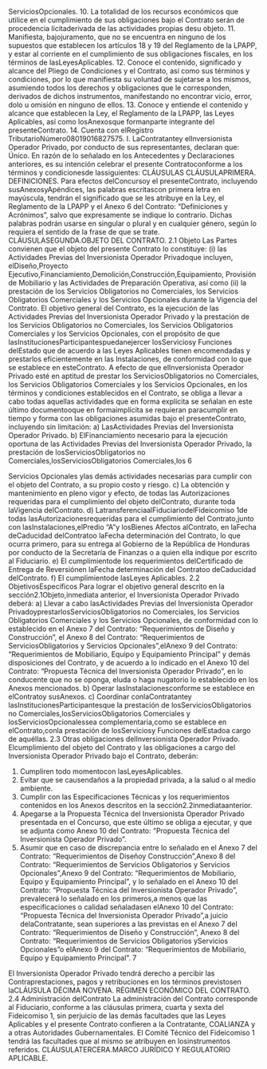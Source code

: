 ServiciosOpcionales.
10. La totalidad de los recursos económicos que utilice en el cumplimiento de sus obligaciones bajo el Contrato
serán de procedencia lícitaderivada de las actividades propias desu objeto.
11. Manifiesta, bajojuramento, que no se encuentra en ninguno de los supuestos que establecen los artículos 18 y
19 del Reglamento de la LPAPP, y estar al corriente en el cumplimiento de sus obligaciones fiscales, en los
términos de lasLeyesAplicables.
12. Conoce el contenido, significado y alcance del Pliego de Condiciones y el Contrato, así como sus términos y
condiciones, por lo que manifiesta su voluntad de sujetarse a los mismos, asumiendo todos los derechos y
obligaciones que le corresponden, derivados de dichos instrumentos, manifestando no encontrar vicio, error,
dolo u omisión en ninguno de ellos.
13. Conoce y entiende el contenido y alcance que establecen la Ley, el Reglamento de la LPAPP, las Leyes
Aplicables, así como losAnexosque formanparte integrante del presenteContrato.
14. Cuenta con elRegistro TributarioNúmero08019016827575.
I. LaContratantey elInversionista Operador Privado, por conducto de sus representantes, declaran que:
Único. En razón de lo señalado en los Antecedentes y Declaraciones anteriores, es su intención celebrar el presente
Contratoconforme a los términos y condicionesde lassiguientes:
CLÁUSULAS
CLÁUSULAPRIMERA. DEFINICIONES.
Para efectos delConcursoy el presenteContrato, incluyendo susAnexosyApéndices, las palabras escritascon primera
letra en mayúscula, tendrán el significado que se les atribuye en la Ley, el Reglamento de la LPAPP y el Anexo 6 del
Contrato: “Definiciones y Acrónimos”, salvo que expresamente se indique lo contrario. Dichas palabras podrán
usarse en singular o plural y en cualquier género, según lo requiera el sentido de la frase de que se trate.
CLÁUSULASEGUNDA.OBJETO DEL CONTRATO.
2.1 Objeto
Las Partes convienen que el objeto del presente Contrato lo constituye: (i) las Actividades Previas del Inversionista
Operador Privadoque incluyen, elDiseño,Proyecto Ejecutivo,Financiamiento,Demolición,Construcción,Equipamiento,
Provisión de Mobiliario y las Actividades de Preparación Operativa, así como (ii) la prestación de los Servicios
Obligatorios no Comerciales, los Servicios Obligatorios Comerciales y los Servicios Opcionales durante la Vigencia del
Contrato.
El objetivo general del Contrato, es la ejecución de las Actividades Previas del Inversionista Operador Privado y la
prestación de los Servicios Obligatorios no Comerciales, los Servicios Obligatorios Comerciales y los Servicios
Opcionales, con el propósito de que lasInstitucionesParticipantespuedanejercer losServiciosy Funciones delEstado
que de acuerdo a las Leyes Aplicables tienen encomendadas y prestarlos eficientemente en las Instalaciones, de
conformidad con lo que se establece en esteContrato.
A efecto de que elInversionista Operador Privado esté en aptitud de prestar los ServiciosObligatorios no Comerciales,
los Servicios Obligatorios Comerciales y los Servicios Opcionales, en los términos y condiciones establecidos en el
Contrato, se obliga a llevar a cabo todas aquellas actividades que en forma explícita se señalan en este último
documentooque en formaimplícita se requieran paracumplir en tiempo y forma con las obligaciones asumidas bajo el
presenteContrato, incluyendo sin limitación:
a) LasActividades Previas del Inversionista Operador Privado.
b) ElFinanciamiento necesario para la ejecución oportuna de las Actividades Previas del Inversionista Operador
Privado, la prestación de losServiciosObligatorios no Comerciales,losServiciosObligatorios Comerciales,los
6

Servicios Opcionales ylas demás actividades necesarias para cumplir con el objeto del Contrato, a su propio
costo y riesgo.
c) La obtención y mantenimiento en pleno vigor y efecto, de todas las Autorizaciones requeridas para el
cumplimiento del objeto delContrato, durante toda laVigencia delContrato.
d) LatransferenciaalFiduciariodelFideicomiso 1de todas lasAutorizacionesrequeridas para el cumplimiento del
Contrato,junto con lasInstalaciones,elPredio “A”y losBienes Afectos alContrato, en laFecha deCaducidad
delContratoo laFecha determinación del Contrato, lo que ocurra primero, para su entrega al Gobierno de la
República de Honduras por conducto de la Secretaría de Finanzas o a quien ella indique por escrito al
Fiduciario.
e) El cumplimientode los requerimientos delCertificado de Entrega de Reversiónen laFecha determinación del
Contratoo deCaducidad delContrato.
f) El cumplimientode lasLeyes Aplicables.
2.2 ObjetivosEspecíficos
Para lograr el objetivo general descrito en la sección2.1Objeto,inmediata anterior, el Inversionista Operador Privado
deberá:
a) Llevar a cabo lasActividades Previas del Inversionista Operador PrivadoyprestarlosServiciosObligatorios no
Comerciales, los Servicios Obligatorios Comerciales y los Servicios Opcionales, de conformidad con lo
establecido en el Anexo 7 del Contrato: “Requerimientos de Diseño y Construcción”, el Anexo 8 del
Contrato: “Requerimientos de ServiciosObligatorios y Servicios Opcionales”,elAnexo 9 del Contrato:
“Requerimientos de Mobiliario, Equipo y Equipamiento Principal” y demás disposiciones del Contrato, y
de acuerdo a lo indicado en el Anexo 10 del Contrato: “Propuesta Técnica del Inversionista Operador
Privado”, en lo conducente que no se oponga, eluda o haga nugatorio lo establecido en los Anexos
mencionados.
b) Operar lasInstalacionesconforme se establece en elContratoy susAnexos.
c) Coordinar conlaContratantey lasInstitucionesParticipantesque la prestación de losServiciosObligatorios no
Comerciales,losServiciosObligatorios Comerciales y losServiciosOpcionalessea complementaria,como se
establece en elContrato,conla prestación de losServiciosy Funciones delEstadoa cargo de aquéllas.
2.3 Otras obligaciones delInversionista Operador Privado.
Elcumplimiento del objeto del Contrato y las obligaciones a cargo del Inversionista Operador Privado bajo el Contrato,
deberán:
1. Cumpliren todo momentocon lasLeyesAplicables.
2. Evitar que se causendaños a la propiedad privada, a la salud o al medio ambiente.
3. Cumplir con las Especificaciones Técnicas y los requerimientos contenidos en los Anexos descritos en la
sección2.2inmediataanterior.
4. Apegarse a la Propuesta Técnica del Inversionista Operador Privado presentada en el Concurso, que este
último se obliga a ejecutar, y que se adjunta como Anexo 10 del Contrato: “Propuesta Técnica del
Inversionista Operador Privado”.
5. Asumir que en caso de discrepancia entre lo señalado en el Anexo 7 del Contrato: “Requerimientos de
Diseñoy Construcción”,Anexo 8 del Contrato: “Requerimientos de Servicios Obligatorios y Servicios
Opcionales”,Anexo 9 del Contrato: “Requerimientos de Mobiliario, Equipo y Equipamiento Principal”,
y lo señalado en el Anexo 10 del Contrato: “Propuesta Técnica del Inversionista Operador Privado”,
prevalecerá lo señalado en los primeros,a menos que las especificaciones o calidad señaladasen elAnexo
10 del Contrato: “Propuesta Técnica del Inversionista Operador Privado”,a juicio delaContratante, sean
superiores a las previstas en el Anexo 7 del Contrato: “Requerimientos de Diseño y Construcción”,
Anexo 8 del Contrato: “Requerimientos de Servicios Obligatorios yServicios Opcionales”o elAnexo 9
del Contrato: “Requerimientos de Mobiliario, Equipo y Equipamiento Principal”.
7

El Inversionista Operador Privado tendrá derecho a percibir las Contraprestaciones, pagos y retribuciones en los
términos previstosen laCLÁUSULA DÉCIMA NOVENA. RÉGIMEN ECONÓMICO DEL CONTRATO.
2.4 Administración delContrato
La administración del Contrato corresponde al Fiduciario, conforme a las cláusulas primera, cuarta y sexta del
Fideicomiso 1, sin perjuicio de las demás facultades que las Leyes Aplicables y el presente Contrato confieren a la
Contratante, COALIANZA y a otras Autoridades Gubernamentales. El Comité Técnico del Fideicomiso 1 tendrá las
facultades que al mismo se atribuyen en losinstrumentos referidos.
CLÁUSULATERCERA.MARCO JURÍDICO Y REGULATORIO APLICABLE.
